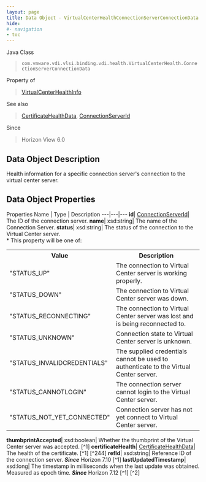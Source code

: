 ```yaml
---
layout: page
title: Data Object - VirtualCenterHealthConnectionServerConnectionData
hide:
#- navigation
- toc
---
```






Java Class
> `com.vmware.vdi.vlsi.binding.vdi.health.VirtualCenterHealth.ConnectionServerConnectionData`

Property of
> [VirtualCenterHealthInfo](vdi.health.VirtualCenterHealth.VirtualCenterHealthInfo.md#field_detail)

See also
> [CertificateHealthData](vdi.health.CertificateHealthData.md), [ConnectionServerId](vdi.entity.ConnectionServerId.md)

Since
> Horizon View 6.0


## Data Object Description

Health information for a specific connection server's connection to the virtual center server.

## Data Object Properties
Properties
Name |  Type |  Description
---|---|---
**id**| [ConnectionServerId](vdi.entity.ConnectionServerId.md)|  The ID of the connection server.
**name**|  xsd:string|  The name of the Connection Server.
**status**|  xsd:string|  The status of the connection to the Virtual Center server.<br>* This property will be one of:<br><table><tr><th>Value</th><th>Description</th></tr><tr><td>"STATUS_UP"</td><td>The connection to Virtual Center server is working properly.</td></tr><tr><td>"STATUS_DOWN"</td><td>The connection to Virtual Center server was down.</td></tr><tr><td>"STATUS_RECONNECTING"</td><td>The connection to Virtual Center server was lost and is being reconnected to.</td></tr><tr><td>"STATUS_UNKNOWN"</td><td>Connection state to Virtual Center server is unknown.</td></tr><tr><td>"STATUS_INVALIDCREDENTIALS"</td><td>The supplied credentials cannot be used to authenticate to the Virtual Center server.</td></tr><tr><td>"STATUS_CANNOTLOGIN"</td><td>The connection server cannot login to the Virtual Center server.</td></tr><tr><td>"STATUS_NOT_YET_CONNECTED"</td><td>Connection server has not yet connect to Virtual Center server.</td></tr></table>
**thumbprintAccepted**|  xsd:boolean|  Whether the thumbprint of the Virtual Center server was accepted. [^1]
**certificateHealth**| [CertificateHealthData](vdi.health.CertificateHealthData.md)|  The health of the certificate. [^1] [^244]
**refId**|  xsd:string|  Reference ID of the connection server.  **_Since_** Horizon 7.10 [^1]
**lastUpdatedTimestamp**|  xsd:long|  The timestamp in milliseconds when the last update was obtained. Measured as epoch time.  **_Since_** Horizon 7.12 [^1] [^2]


 
